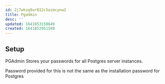 ```yaml
---
id: 2j7wkzq9ur812c5aimcynw2
title: Pgadmin
desc: ''
updated: 1641853158649
created: 1641852951589
---
```



## Setup

PGAdmin Stores your passwords for all Postgres server instances.

Password provided for this is not the same as the installation password for Postgres
